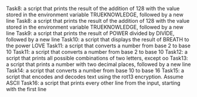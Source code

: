 Task8: a script that prints the result of the addition of 128 with the value stored in the environment variable TRUEKNOWLEDGE, followed by a new line
Task8: a script that prints the result of the addition of 128 with the value stored in the environment variable TRUEKNOWLEDGE, followed by a new line
Task9: a script that prints the result of POWER divided by DIVIDE, followed by a new line
Task10: a script that displays the result of BREATH to the power LOVE
Task11: a script that converts a number from base 2 to base 10
Task11: a script that converts a number from base 2 to base 10
Task12: a script that prints all possible combinations of two letters, except oo
Task13: a script that prints a number with two decimal places, followed by a new line
Task14: a script that converts a number from base 10 to base 16
Task15: a script that encodes and decodes text using the rot13 encryption. Assume ASCII
Task16: a script that prints every other line from the input, starting with the first line
